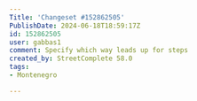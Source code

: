 ```yaml
---
Title: 'Changeset #152862505'
PublishDate: 2024-06-18T18:59:17Z
id: 152862505
user: gabbas1
comment: Specify which way leads up for steps
created_by: StreetComplete 58.0
tags:
- Montenegro

---
```

